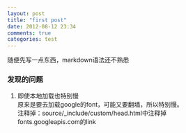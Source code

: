 ```yaml
---
layout: post
title: "first post"
date: 2012-08-12 23:34
comments: true
categories: test
---
```


随便先写一点东西，markdown语法还不熟悉

### 发现的问题
1. 即使本地加载也特别慢   
   原来是要去加载google的font，可能又要翻墙，所以特别慢。  
   注释掉：source/_include/custom/head.html中注释掉fonts.googleapis.com的link

